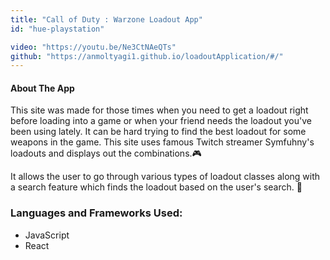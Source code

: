 ```yaml
---
title: "Call of Duty : Warzone Loadout App"
id: "hue-playstation"

video: "https://youtu.be/Ne3CtNAeQTs"
github: "https://anmoltyagi1.github.io/loadoutApplication/#/"
---
```


#### About The App

This site was made for those times when you need to get a loadout right before loading into a game or when your friend needs the loadout you've been using lately. It can be hard trying to find the best loadout for some weapons in the game. This site uses famous Twitch streamer Symfuhny's loadouts and displays out the combinations.🎮

It allows the user to go through various types of loadout classes along with a search feature which finds the loadout based on the user's search. 🔎

### Languages and Frameworks Used:

- JavaScript
- React
